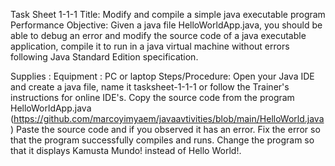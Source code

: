 Task Sheet 1-1-1
Title: Modify and compile a simple java executable program
Performance Objective: Given a java file HelloWorldApp.java, you should be able to debug an error and modify the source code of a java executable application, compile it to run in a java virtual machine without errors following Java Standard Edition specification.

Supplies : 
Equipment : PC or laptop 
Steps/Procedure: 
Open your Java IDE and create a java file, name it tasksheet-1-1-1 or follow the Trainer's instructions for online IDE's.
Copy the source code from the program HelloWorldApp.java (https://github.com/marcoyimyaem/javaavtivities/blob/main/HelloWorld.java)
Paste the source code and if you observed it has an error. 
Fix the error so that the program successfully compiles and runs.
Change the  program so that it displays Kamusta Mundo! instead of Hello World!.

